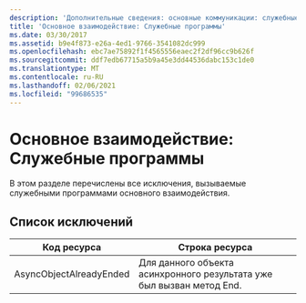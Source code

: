 ```yaml
---
description: 'Дополнительные сведения: основные коммуникации: служебные программы'
title: 'Основное взаимодействие: Служебные программы'
ms.date: 03/30/2017
ms.assetid: b9e4f873-e26a-4ed1-9766-3541082dc999
ms.openlocfilehash: ebc7ae75892f1f4565556eaec2f2df96cc9b626f
ms.sourcegitcommit: ddf7edb67715a5b9a45e3dd44536dabc153c1de0
ms.translationtype: MT
ms.contentlocale: ru-RU
ms.lasthandoff: 02/06/2021
ms.locfileid: "99686535"
---
```

# <a name="core-communications-utilities"></a>Основное взаимодействие: Служебные программы

В этом разделе перечислены все исключения, вызываемые служебными программами основного взаимодействия.  
  
## <a name="exception-list"></a>Список исключений  
  
|Код ресурса|Строка ресурса|  
|-------------------|---------------------|  
|AsyncObjectAlreadyEnded|Для данного объекта асинхронного результата уже был вызван метод End.|
